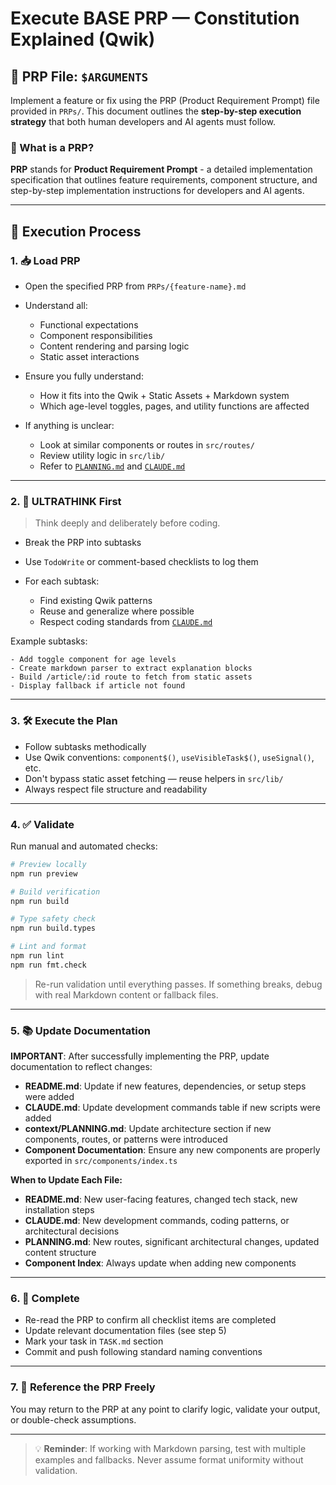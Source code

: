 # Execute BASE PRP — Constitution Explained (Qwik)

## 📄 PRP File: `$ARGUMENTS`

Implement a feature or fix using the PRP (Product Requirement Prompt) file provided in `PRPs/`.
This document outlines the **step-by-step execution strategy** that both human developers and AI agents must follow.

### 📝 What is a PRP?

**PRP** stands for **Product Requirement Prompt** - a detailed implementation specification that outlines feature requirements, component structure, and step-by-step implementation instructions for developers and AI agents.

---

## 🧪 Execution Process

### 1. 📥 **Load PRP**

- Open the specified PRP from `PRPs/{feature-name}.md`
- Understand all:

  - Functional expectations
  - Component responsibilities
  - Content rendering and parsing logic
  - Static asset interactions

- Ensure you fully understand:

  - How it fits into the Qwik + Static Assets + Markdown system
  - Which age-level toggles, pages, and utility functions are affected

- If anything is unclear:

  - Look at similar components or routes in `src/routes/`
  - Review utility logic in `src/lib/`
  - Refer to [`PLANNING.md`](../../context/PLANNING.md) and [`CLAUDE.md`](../../CLAUDE.md)

---

### 2. 🧠 **ULTRATHINK First**

> Think deeply and deliberately before coding.

- Break the PRP into subtasks
- Use `TodoWrite` or comment-based checklists to log them
- For each subtask:

  - Find existing Qwik patterns
  - Reuse and generalize where possible
  - Respect coding standards from [`CLAUDE.md`](../../CLAUDE.md)

Example subtasks:

```
- Add toggle component for age levels
- Create markdown parser to extract explanation blocks
- Build /article/:id route to fetch from static assets
- Display fallback if article not found
```

---

### 3. 🛠️ **Execute the Plan**

- Follow subtasks methodically
- Use Qwik conventions: `component$()`, `useVisibleTask$()`, `useSignal()`, etc.
- Don't bypass static asset fetching — reuse helpers in `src/lib/`
- Always respect file structure and readability

---

### 4. ✅ **Validate**

Run manual and automated checks:

```bash
# Preview locally
npm run preview

# Build verification
npm run build

# Type safety check
npm run build.types

# Lint and format
npm run lint
npm run fmt.check
```

> Re-run validation until everything passes.
> If something breaks, debug with real Markdown content or fallback files.

---

### 5. 📚 **Update Documentation**

**IMPORTANT**: After successfully implementing the PRP, update documentation to reflect changes:

- **README.md**: Update if new features, dependencies, or setup steps were added
- **CLAUDE.md**: Update development commands table if new scripts were added
- **context/PLANNING.md**: Update architecture section if new components, routes, or patterns were introduced
- **Component Documentation**: Ensure any new components are properly exported in `src/components/index.ts`

**When to Update Each File:**

- **README.md**: New user-facing features, changed tech stack, new installation steps
- **CLAUDE.md**: New development commands, coding patterns, or architectural decisions
- **PLANNING.md**: New routes, significant architectural changes, updated content structure
- **Component Index**: Always update when adding new components

---

### 6. 🧾 **Complete**

- Re-read the PRP to confirm all checklist items are completed
- Update relevant documentation files (see step 5)
- Mark your task in `TASK.md` section
- Commit and push following standard naming conventions

---

### 7. 🔁 **Reference the PRP Freely**

You may return to the PRP at any point to clarify logic, validate your output, or double-check assumptions.

---

> 💡 **Reminder**: If working with Markdown parsing, test with multiple examples and fallbacks. Never assume format uniformity without validation.
